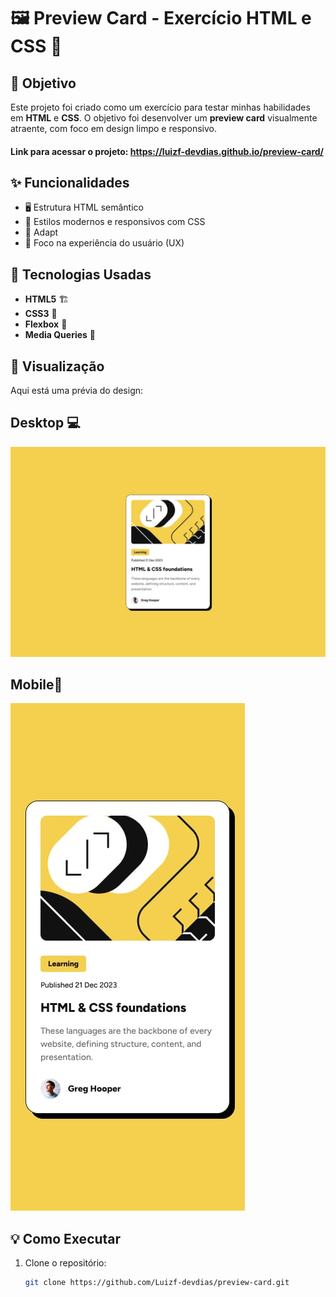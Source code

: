 # 🖼️ Preview Card - Exercício HTML e CSS 🚀

## 🎯 Objetivo

Este projeto foi criado como um exercício para testar minhas habilidades em **HTML** e **CSS**. O objetivo foi desenvolver um **preview card** visualmente atraente, com foco em design limpo e responsivo.
#### Link para acessar o projeto: https://luizf-devdias.github.io/preview-card/

## ✨ Funcionalidades

- 🖥️ Estrutura HTML semântico
- 🎨 Estilos modernos e responsivos com CSS
- 📱 Adapt
- 🎯 Foco na experiência do usuário (UX)

## 🔧 Tecnologias Usadas

- **HTML5** 🏗️
- **CSS3** 🎨
- **Flexbox** 💪
- **Media Queries** 📱

## 📸 Visualização

Aqui está uma prévia do design:

## Desktop 💻

![Preview Card](design/desktop-design.jpg)

## Mobile📱

![Preview Card](design/mobile-design.jpg)

## 💡 Como Executar

1. Clone o repositório:
   ```bash
   git clone https://github.com/Luizf-devdias/preview-card.git
